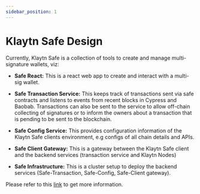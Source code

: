 ```yaml
---
sidebar_position: 1
---
```


# Klaytn Safe Design

Currently, Klaytn Safe is a collection of tools to create and manage multi-signature wallets, viz:

* **Safe React:** This is a react web app to create and interact with a multi-sig wallet.

* **Safe Transaction Service:** This keeps track of transactions sent via safe contracts and listens to events from recent blocks in Cypress and Baobab. Transactions can also be sent to the service to allow off-chain collecting of signatures or to inform the owners about a transaction that is pending to be sent to the blockchain.

* **Safe Config Service:** This provides configuration information of the Klaytn Safe clients environment, e.g configs of all chain details and APIs.

* **Safe Client Gateway:** This is a gateway between the Klaytn Safe client and the backend services (transaction service and Klaytn Nodes)

* **Safe Infrastructure:** This is a  cluster setup to deploy the backend services (Safe-Transaction, Safe-Config, Safe-Client gateway). 

Please refer to this [link](https://github.com/klaytn/klaytn-safe-react) to get more information.